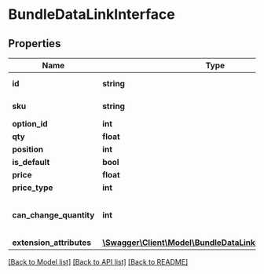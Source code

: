 # BundleDataLinkInterface

## Properties
Name | Type | Description | Notes
------------ | ------------- | ------------- | -------------
**id** | **string** | The identifier | [optional] 
**sku** | **string** | Linked product sku | [optional] 
**option_id** | **int** | Option id | [optional] 
**qty** | **float** | Qty | [optional] 
**position** | **int** | Position | [optional] 
**is_default** | **bool** | Is default | 
**price** | **float** | Price | 
**price_type** | **int** | Price type | 
**can_change_quantity** | **int** | Whether quantity could be changed | [optional] 
**extension_attributes** | [**\Swagger\Client\Model\BundleDataLinkExtensionInterface**](BundleDataLinkExtensionInterface.md) |  | [optional] 

[[Back to Model list]](../README.md#documentation-for-models) [[Back to API list]](../README.md#documentation-for-api-endpoints) [[Back to README]](../README.md)


